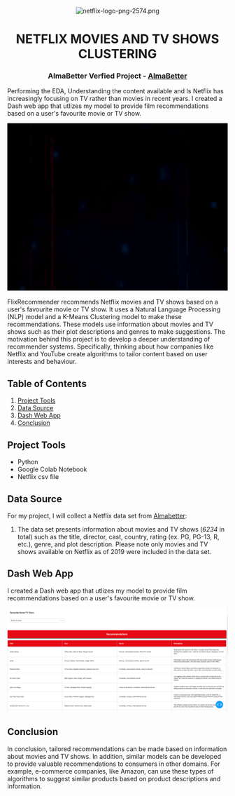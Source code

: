 <p align="center"> 
  <img src="Images/netflix-logo-png-2574.png" alt="netflix-logo-png-2574.png" width="80px" height="80px">
</p>
<h1 align="center"> NETFLIX MOVIES AND TV SHOWS CLUSTERING </h1>

<h3 align="center"> AlmaBetter Verfied Project - <a href="https://www.almabetter.com/"> AlmaBetter </a> </h5>

Performing the EDA, Understanding the content available and Is Netflix has increasingly focusing on TV rather than movies in recent years.
I created a Dash web app that utlizes my model to provide film recommendations based on a user's favourite movie or TV show.

<p align="center"> 
<img src="https://github.com/AnshRockstar/Netflix-Tv-show-and-Movie-Clustering/blob/main/Web%20App%20images/netflix-netflix-logo.gif" alt="Animated gif" height="382px">
</p>

FlixRecommender recommends Netflix movies and TV shows based on a user's favourite movie or TV show. It uses a Natural Language Processing (NLP) model and a K-Means Clustering model to make these recommendations. These models use information about movies and TV shows such as their plot descriptions and genres to make suggestions. The motivation behind this project is to develop a deeper understanding of recommender systems. Specifically, thinking about how companies like Netflix and YouTube create algorithms to tailor content based on user interests and behaviour.

## Table of Contents
1.	[Project Tools](https://github.com/AnshRockstar/Netflix-Tv-show-and-Movie-Clustering#project-tools)
2.	[Data Source](https://github.com/AnshRockstar/Netflix-Tv-show-and-Movie-Clustering#data-source)
3.	[Dash Web App](https://github.com/AnshRockstar/Netflix-Tv-show-and-Movie-Clustering#dash-web-app)
4.	[Conclusion](https://github.com/AnshRockstar/Netflix-Tv-show-and-Movie-Clustering#conclusion)


## Project Tools
* Python
* Google Colab Notebook
*	Netflix csv file

## Data Source
For my project, I will collect a Netflix data set from [Almabetter](https://drive.google.com/drive/folders/19vS_L_SwOopA-pR6BECUENbRqczFRxl5):

1.	The data set presents information about movies and TV shows (*6234* in total) such as the title, director, cast, country, rating (ex. PG, PG-13, R, etc.), genre, and plot description. Please note only movies and TV shows available on Netflix as of 2019 were included in the data set.

## Dash Web App
I created a Dash web app that utlizes my model to provide film recommendations based on a user's favourite movie or TV show.

![App](https://github.com/AnshRockstar/Netflix-Tv-show-and-Movie-Clustering/blob/main/Web%20App%20images/App.PNG)


## Conclusion
In conclusion, tailored recommendations can be made based on information about movies and TV shows. In addition, similar models can be developed to provide valuable recommendations to consumers in other domains. For example, e-commerce companies, like Amazon, can use these types of algorithms to suggest similar products based on product descriptions and information.



